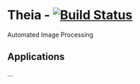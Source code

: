 # Theia - [![Build Status](https://travis-ci.com/hirshagarwal/Theia.svg?token=mSzPbV9PoZUsz4A2j2RR&branch=master)](https://travis-ci.com/hirshagarwal/Theia)

Automated Image Processing

## Applications
...